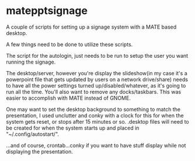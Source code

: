 # matepptsignage
A couple of scripts for setting up a signage system with a MATE based desktop.

A few things need to be done to utilize these scripts.

The script for the autologin, just needs to be run to setup the user you want running the signage.

The desktop/server, however you're display the slideshow(in my case it's a powerpoint file that gets updated by users on a network drive/share) needs to have all the power settings
turned up/disabled/whatever, as it's going to run all the time.  You'll also want to remove any docks/taskbars.  This was easier to accomplish with MATE instead of GNOME.

One may want to set the desktop background to something to match the presentation, I used unclutter and conky with a clock for this for when the system gets reset, or stops after
15 minutes or so.  .desktop files will need to be created for when the system starts up and placed in "~/.config/autostart/".

...and of course, crontab...conky if you want to have stuff display while not displaying the presentation.


